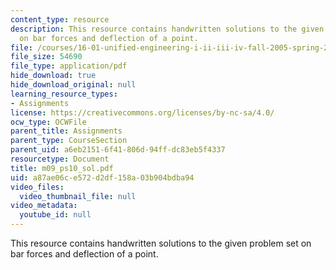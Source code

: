 ```yaml
---
content_type: resource
description: This resource contains handwritten solutions to the given problem set
  on bar forces and deflection of a point.
file: /courses/16-01-unified-engineering-i-ii-iii-iv-fall-2005-spring-2006/a87ae06ce572d2df158a03b904bdba94_m09_ps10_sol.pdf
file_size: 54690
file_type: application/pdf
hide_download: true
hide_download_original: null
learning_resource_types:
- Assignments
license: https://creativecommons.org/licenses/by-nc-sa/4.0/
ocw_type: OCWFile
parent_title: Assignments
parent_type: CourseSection
parent_uid: a6eb2151-6f41-806d-94ff-dc83eb5f4337
resourcetype: Document
title: m09_ps10_sol.pdf
uid: a87ae06c-e572-d2df-158a-03b904bdba94
video_files:
  video_thumbnail_file: null
video_metadata:
  youtube_id: null
---
```

This resource contains handwritten solutions to the given problem set on bar forces and deflection of a point.